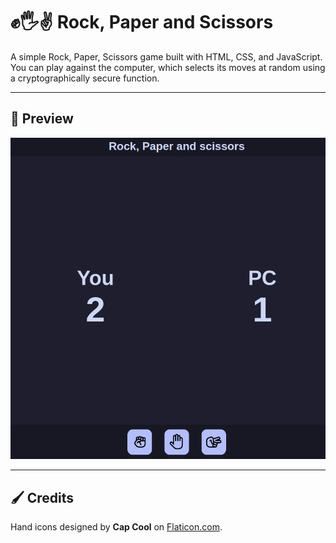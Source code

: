 # ✊🖐️✌️ Rock, Paper and Scissors

A simple Rock, Paper, Scissors game built with HTML, CSS, and JavaScript.  
You can play against the computer, which selects its moves at random using a cryptographically secure function.

---

## 📸 Preview

![preview](./mockup.png)

---

## 🖌️ Credits

Hand icons designed by **Cap Cool** on [Flaticon.com](https://www.flaticon.com/authors/cap-cool).
